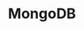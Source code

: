 ---
title: MongoDB
logo: /images/modules/mongodb-mark.svg
summary: A NoSQL database
isOfficial: false
supportsTCC: true 
categories: 
    - database
languages:
    - java
    - dotnet
    - nodejs
docs:
    java:
        url: https://www.testcontainers.org/modules/databases/mongodb/
    dotnet:
        url: https://dotnet.testcontainers.org/modules/
    nodejs:
        url: https://node.testcontainers.org/modules/mongodb/
description: |
    ## Benefits
    ## Examples
---